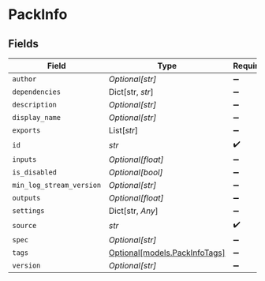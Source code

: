 # PackInfo


## Fields

| Field                                                      | Type                                                       | Required                                                   | Description                                                |
| ---------------------------------------------------------- | ---------------------------------------------------------- | ---------------------------------------------------------- | ---------------------------------------------------------- |
| `author`                                                   | *Optional[str]*                                            | :heavy_minus_sign:                                         | N/A                                                        |
| `dependencies`                                             | Dict[str, *str*]                                           | :heavy_minus_sign:                                         | N/A                                                        |
| `description`                                              | *Optional[str]*                                            | :heavy_minus_sign:                                         | N/A                                                        |
| `display_name`                                             | *Optional[str]*                                            | :heavy_minus_sign:                                         | N/A                                                        |
| `exports`                                                  | List[*str*]                                                | :heavy_minus_sign:                                         | N/A                                                        |
| `id`                                                       | *str*                                                      | :heavy_check_mark:                                         | N/A                                                        |
| `inputs`                                                   | *Optional[float]*                                          | :heavy_minus_sign:                                         | N/A                                                        |
| `is_disabled`                                              | *Optional[bool]*                                           | :heavy_minus_sign:                                         | N/A                                                        |
| `min_log_stream_version`                                   | *Optional[str]*                                            | :heavy_minus_sign:                                         | N/A                                                        |
| `outputs`                                                  | *Optional[float]*                                          | :heavy_minus_sign:                                         | N/A                                                        |
| `settings`                                                 | Dict[str, *Any*]                                           | :heavy_minus_sign:                                         | N/A                                                        |
| `source`                                                   | *str*                                                      | :heavy_check_mark:                                         | N/A                                                        |
| `spec`                                                     | *Optional[str]*                                            | :heavy_minus_sign:                                         | N/A                                                        |
| `tags`                                                     | [Optional[models.PackInfoTags]](../models/packinfotags.md) | :heavy_minus_sign:                                         | N/A                                                        |
| `version`                                                  | *Optional[str]*                                            | :heavy_minus_sign:                                         | N/A                                                        |